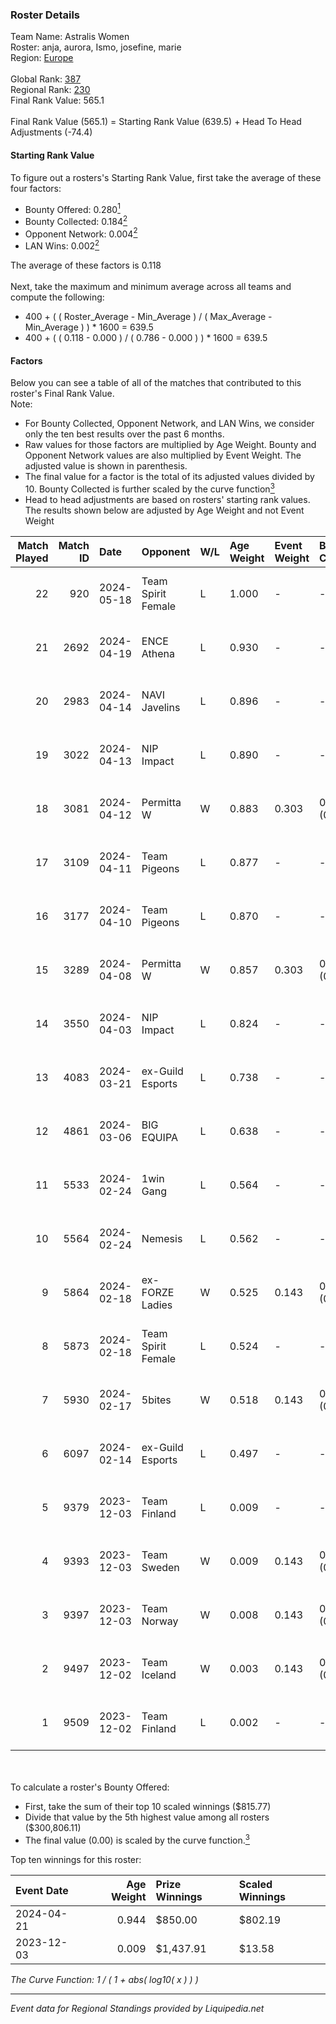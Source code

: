 ### Roster Details<br />
Team Name: Astralis Women<br />
Roster: anja, aurora, Ismo, josefine, marie<br />
Region: [Europe]( ../standings_europe.md)<br />
<br />
Global Rank: [387](../standings_global.md)<br />
Regional Rank: [230]( ../standings_europe.md)<br />
Final Rank Value:  565.1<br />
<br />
Final Rank Value (565.1) = Starting Rank Value (639.5) + Head To Head Adjustments (-74.4)<br />

#### Starting Rank Value<br />
To figure out a rosters's Starting Rank Value, first take the average of these four factors:<br />
- Bounty Offered: 0.280[<sup>1</sup>](#table2)
- Bounty Collected: 0.184[<sup>2</sup>](#table1)
- Opponent Network: 0.004[<sup>2</sup>](#table1)
- LAN Wins: 0.002[<sup>2</sup>](#table1)

The average of these factors is 0.118<br />
<br />
Next, take the maximum and minimum average across all teams and compute the following:<br />
- 400 + ( ( Roster_Average - Min_Average ) / ( Max_Average - Min_Average ) ) * 1600 = 639.5
- 400 + ( ( 0.118 - 0.000 ) / ( 0.786 - 0.000 ) ) * 1600 = 639.5


#### Factors<br />
Below you can see a table of all of the matches that contributed to this roster's Final Rank Value.<br />
Note:<br />

- For Bounty Collected, Opponent Network, and LAN Wins, we consider only the ten best results over the past 6 months.
- Raw values for those factors are multiplied by Age Weight. Bounty and Opponent Network values are also multiplied by Event Weight. The adjusted value is shown in parenthesis.
- The final value for a factor is the total of its adjusted values divided by 10. Bounty Collected is further scaled by the curve function[<sup>3</sup>](#curveFunction)
- Head to head adjustments are based on rosters' starting rank values. The results shown below are adjusted by Age Weight and not Event Weight
<span id="table1"></span><br />


| Match Played | Match ID | Date       | Opponent           | W/L | Age Weight | Event Weight | Bounty Collected | Opponent Network | LAN Wins  | H2H Adj. | Roster                                    |
| -: | -: | :- | :- | :- | :- | :- | :- | :- | :- | -: | :- |
|           22 |      920 | 2024-05-18 | Team Spirit Female | L   | 1.000      | -            | -                | -                | -         |   -12.43 | anja, aurora, Ismo, josefine, marie       |
|           21 |     2692 | 2024-04-19 | ENCE Athena        | L   | 0.930      | -            | -                | -                | -         |   -10.98 | anja, aurora, Ismo, josefine, marie       |
|           20 |     2983 | 2024-04-14 | NAVI Javelins      | L   | 0.896      | -            | -                | -                | -         |    -6.96 | anja, aurora, Ismo, josefine, marie       |
|           19 |     3022 | 2024-04-13 | NIP Impact         | L   | 0.890      | -            | -                | -                | -         |    -9.18 | anja, aurora, Ismo, josefine, marie       |
|           18 |     3081 | 2024-04-12 | Permitta W         | W   | 0.883      | 0.303        | 0.000 (0.000)    | 0.051 (0.014)    | 0 (0.000) |    10.22 | anja, aurora, Ismo, josefine, marie       |
|           17 |     3109 | 2024-04-11 | Team Pigeons       | L   | 0.877      | -            | -                | -                | -         |    -5.50 | anja, aurora, Ismo, josefine, marie       |
|           16 |     3177 | 2024-04-10 | Team Pigeons       | L   | 0.870      | -            | -                | -                | -         |    -5.74 | anja, aurora, Ismo, josefine, marie       |
|           15 |     3289 | 2024-04-08 | Permitta W         | W   | 0.857      | 0.303        | 0.000 (0.000)    | 0.051 (0.013)    | 0 (0.000) |     9.51 | anja, aurora, Ismo, josefine, marie       |
|           14 |     3550 | 2024-04-03 | NIP Impact         | L   | 0.824      | -            | -                | -                | -         |   -10.05 | anja, aurora, Ismo, josefine, marie       |
|           13 |     4083 | 2024-03-21 | ex-Guild Esports   | L   | 0.738      | -            | -                | -                | -         |    -8.73 | anja, aurora, Ismo, josefine, marie       |
|           12 |     4861 | 2024-03-06 | BIG EQUIPA         | L   | 0.638      | -            | -                | -                | -         |    -6.94 | anja, aurora, Ismo, josefine, marie       |
|           11 |     5533 | 2024-02-24 | 1win Gang          | L   | 0.564      | -            | -                | -                | -         |    -8.42 | anja, aurora, Ismo, josefine, marie       |
|           10 |     5564 | 2024-02-24 | Nemesis            | L   | 0.562      | -            | -                | -                | -         |    -9.12 | anja, aurora, Ismo, josefine, marie       |
|            9 |     5864 | 2024-02-18 | ex-FORZE Ladies    | W   | 0.525      | 0.143        | 0.005 (0.000)    | 0.164 (0.012)    | 0 (0.000) |     9.13 | anja, aurora, Ismo, josefine, marie       |
|            8 |     5873 | 2024-02-18 | Team Spirit Female | L   | 0.524      | -            | -                | -                | -         |    -7.14 | anja, aurora, Ismo, josefine, marie       |
|            7 |     5930 | 2024-02-17 | 5bites             | W   | 0.518      | 0.143        | 0.000 (0.000)    | 0.019 (0.001)    | 0 (0.000) |     4.54 | anja, aurora, Ismo, josefine, marie       |
|            6 |     6097 | 2024-02-14 | ex-Guild Esports   | L   | 0.497      | -            | -                | -                | -         |    -6.50 | anja, aurora, Ismo, josefine, marie       |
|            5 |     9379 | 2023-12-03 | Team Finland       | L   | 0.009      | -            | -                | -                | -         |    -0.18 | amyb, miLo, oona, Siljeeeh, Waldee        |
|            4 |     9393 | 2023-12-03 | Team Sweden        | W   | 0.009      | 0.143        | 0.000 (0.000)    | 0.000 (0.000)    | 1 (0.009) |     0.07 | anja, aurora, Ismo, josefine, marie       |
|            3 |     9397 | 2023-12-03 | Team Norway        | W   | 0.008      | 0.143        | 0.000 (0.000)    | 0.000 (0.000)    | 1 (0.008) |     0.06 | anja, aurora, Ismo, josefine, marie       |
|            2 |     9497 | 2023-12-02 | Team Iceland       | W   | 0.003      | 0.143        | 0.000 (0.000)    | 0.000 (0.000)    | 1 (0.003) |     0.02 | Eneka, Jazzycakes, nutellaalb, S1u, tania |
|            1 |     9509 | 2023-12-02 | Team Finland       | L   | 0.002      | -            | -                | -                | -         |    -0.04 | anja, aurora, Ismo, josefine, marie       |

<br />
<span id="table2"></span><br />
To calculate a roster's Bounty Offered:<br />

- First, take the sum of their top 10 scaled winnings ($815.77)
- Divide that value by the 5th highest value among all rosters ($300,806.11)
- The final value (0.00) is scaled by the curve function.[<sup>3</sup>](#curveFunction)

Top ten winnings for this roster:<br />

| Event Date | Age Weight | Prize Winnings | Scaled Winnings |
| :- | -: | :- | :- |
| 2024-04-21 |      0.944 | $850.00        | $802.19         |
| 2023-12-03 |      0.009 | $1,437.91      | $13.58          |


<span id="curveFunction"></span>_The Curve Function: 1 / ( 1 + abs( log10( x ) ) )_<br />

---
_Event data for Regional Standings provided by Liquipedia.net_<br />
